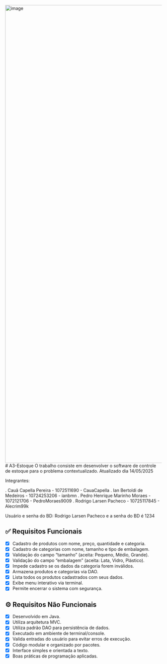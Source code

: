 <img width="1470" alt="image" src="https://github.com/user-attachments/assets/ee9f088c-edcf-43b8-93d6-db12d57ef494" /># A3-Estoque
O trabalho consiste em desenvolver o software de controle de estoque para o problema contextualizado.
Atualizado dia 14/05/2025

Integrantes:

. Cauã Capella Pereira - 1072511690 - CauaCapella
. Ian Bertoldi de Medeiros - 10724253206 - ianbmn
. Pedro Henrique Marinho Moraes - 1072121706 - PedroMoraes9009
. Rodrigo Larsen Pacheco - 10725117845 - Alecrim99k

Usuário e senha do BD: Rodrigo Larsen Pacheco e a senha do BD é 1234


## ✅ Requisitos Funcionais

- [x] Cadastro de produtos com nome, preço, quantidade e categoria.
- [x] Cadastro de categorias com nome, tamanho e tipo de embalagem.
- [x] Validação do campo “tamanho” (aceita: Pequeno, Médio, Grande).
- [x] Validação do campo “embalagem” (aceita: Lata, Vidro, Plástico).
- [x] Impede cadastro se os dados da categoria forem inválidos.
- [x] Armazena produtos e categorias via DAO.
- [x] Lista todos os produtos cadastrados com seus dados.
- [x] Exibe menu interativo via terminal.
- [x] Permite encerrar o sistema com segurança.

## ⚙️ Requisitos Não Funcionais

- [x] Desenvolvido em Java.
- [x] Utiliza arquitetura MVC.
- [x] Utiliza padrão DAO para persistência de dados.
- [x] Executado em ambiente de terminal/console.
- [x] Valida entradas do usuário para evitar erros de execução.
- [x] Código modular e organizado por pacotes.
- [x] Interface simples e orientada a texto.
- [x] Boas práticas de programação aplicadas.
